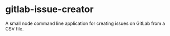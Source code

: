 # gitlab-issue-creator
A small node command line application for creating issues on GitLab from a CSV file.
